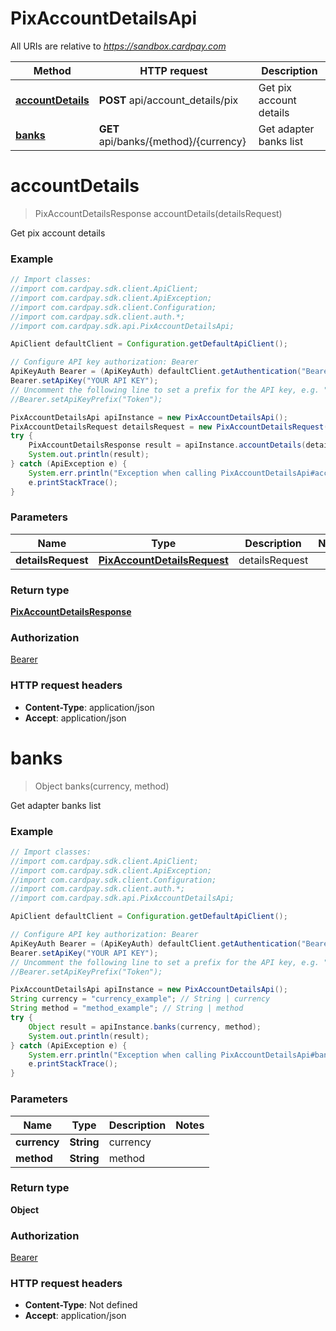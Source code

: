 # PixAccountDetailsApi

All URIs are relative to *https://sandbox.cardpay.com*

Method | HTTP request | Description
------------- | ------------- | -------------
[**accountDetails**](PixAccountDetailsApi.md#accountDetails) | **POST** api/account_details/pix | Get pix account details
[**banks**](PixAccountDetailsApi.md#banks) | **GET** api/banks/{method}/{currency} | Get adapter banks list


<a name="accountDetails"></a>
# **accountDetails**
> PixAccountDetailsResponse accountDetails(detailsRequest)

Get pix account details

### Example
```java
// Import classes:
//import com.cardpay.sdk.client.ApiClient;
//import com.cardpay.sdk.client.ApiException;
//import com.cardpay.sdk.client.Configuration;
//import com.cardpay.sdk.client.auth.*;
//import com.cardpay.sdk.api.PixAccountDetailsApi;

ApiClient defaultClient = Configuration.getDefaultApiClient();

// Configure API key authorization: Bearer
ApiKeyAuth Bearer = (ApiKeyAuth) defaultClient.getAuthentication("Bearer");
Bearer.setApiKey("YOUR API KEY");
// Uncomment the following line to set a prefix for the API key, e.g. "Token" (defaults to null)
//Bearer.setApiKeyPrefix("Token");

PixAccountDetailsApi apiInstance = new PixAccountDetailsApi();
PixAccountDetailsRequest detailsRequest = new PixAccountDetailsRequest(); // PixAccountDetailsRequest | detailsRequest
try {
    PixAccountDetailsResponse result = apiInstance.accountDetails(detailsRequest);
    System.out.println(result);
} catch (ApiException e) {
    System.err.println("Exception when calling PixAccountDetailsApi#accountDetails");
    e.printStackTrace();
}
```

### Parameters

Name | Type | Description  | Notes
------------- | ------------- | ------------- | -------------
 **detailsRequest** | [**PixAccountDetailsRequest**](PixAccountDetailsRequest.md)| detailsRequest |

### Return type

[**PixAccountDetailsResponse**](PixAccountDetailsResponse.md)

### Authorization

[Bearer](../README.md#Bearer)

### HTTP request headers

 - **Content-Type**: application/json
 - **Accept**: application/json

<a name="banks"></a>
# **banks**
> Object banks(currency, method)

Get adapter banks list

### Example
```java
// Import classes:
//import com.cardpay.sdk.client.ApiClient;
//import com.cardpay.sdk.client.ApiException;
//import com.cardpay.sdk.client.Configuration;
//import com.cardpay.sdk.client.auth.*;
//import com.cardpay.sdk.api.PixAccountDetailsApi;

ApiClient defaultClient = Configuration.getDefaultApiClient();

// Configure API key authorization: Bearer
ApiKeyAuth Bearer = (ApiKeyAuth) defaultClient.getAuthentication("Bearer");
Bearer.setApiKey("YOUR API KEY");
// Uncomment the following line to set a prefix for the API key, e.g. "Token" (defaults to null)
//Bearer.setApiKeyPrefix("Token");

PixAccountDetailsApi apiInstance = new PixAccountDetailsApi();
String currency = "currency_example"; // String | currency
String method = "method_example"; // String | method
try {
    Object result = apiInstance.banks(currency, method);
    System.out.println(result);
} catch (ApiException e) {
    System.err.println("Exception when calling PixAccountDetailsApi#banks");
    e.printStackTrace();
}
```

### Parameters

Name | Type | Description  | Notes
------------- | ------------- | ------------- | -------------
 **currency** | **String**| currency |
 **method** | **String**| method |

### Return type

**Object**

### Authorization

[Bearer](../README.md#Bearer)

### HTTP request headers

 - **Content-Type**: Not defined
 - **Accept**: application/json

